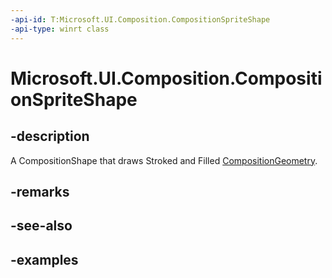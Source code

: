 ```yaml
---
-api-id: T:Microsoft.UI.Composition.CompositionSpriteShape
-api-type: winrt class
---
```


<!-- Class syntax.
public class CompositionSpriteShape : CompositionShape, CompositionShape
-->

# Microsoft.UI.Composition.CompositionSpriteShape

## -description

A CompositionShape that draws Stroked and Filled [CompositionGeometry](compositiongeometry.md).

## -remarks

## -see-also

## -examples

